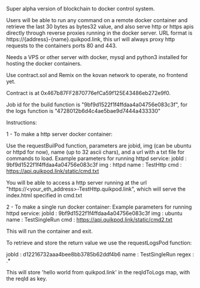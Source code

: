 Super alpha version of blockchain to docker control system.

Users will be able to run any command on a remote docker container and retrieve the last 30 bytes as bytes32 value, and also serve http or https apis directly through reverse proxies running in the docker server. URL format is https://{address}-{name}.quikpod.link, this url will always proxy http requests to the containers ports 80 and 443.

Needs a VPS or other server with docker, mysql and python3 installed for hosting the docker containers.

Use contract.sol and Remix on the kovan network to operate, no frontend yet.

Contract is at 0x467b87FF2870776efCa59f125E43486eb272e9f0.

Job id for the build function is "9bf9d1522f1f4ffdaa4a04756e083c3f", for the logs function is "4728012b6d4c4ae5bae9d7444a433330"

Instructions:

1 - To make a http server docker container:

Use the requestBuilPod function, parameters are jobid, img (can be ubuntu or httpd for now), name (up to 32 ascii chars), and a url with a txt file for commands to load.
Example parameters for running httpd service:
jobId : 9bf9d1522f1f4ffdaa4a04756e083c3f
img : httpd
name : TestHttp
cmd : https://api.quikpod.link/static/cmd.txt

You will be able to access a http server running at the url "https://<your_eth_address>-TestHttp.quikpod.link", which will serve the index.html specified in cmd.txt

2 - To make a single run docker container:
Example parameters for running httpd service:
jobId : 9bf9d1522f1f4ffdaa4a04756e083c3f
img : ubuntu
name : TestSingleRun
cmd : https://api.quikpod.link/static/cmd2.txt

This will run the container and exit.

To retrieve and store the return value we use the requestLogsPod function:

jobId : d12216732aaa4bee8bb3785b62ddf4b6
name : TestSingleRun
regex : .*

This will store 'hello world from quikpod.link' in the reqIdToLogs map, with the reqId as key.



